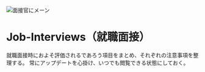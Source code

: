 ![面接官にメーン](https://user-images.githubusercontent.com/95448353/153109749-d0cf5927-1cf4-41cc-98e6-3e2a39fbcb10.jpg)


# Job-Interviews（就職面接）
就職面接時におよそ評価されるであろう項目をまとめ、それぞれの注意事項を整理する。
常にアップデートを心掛け、いつでも閲覧できる状態にしておく。

